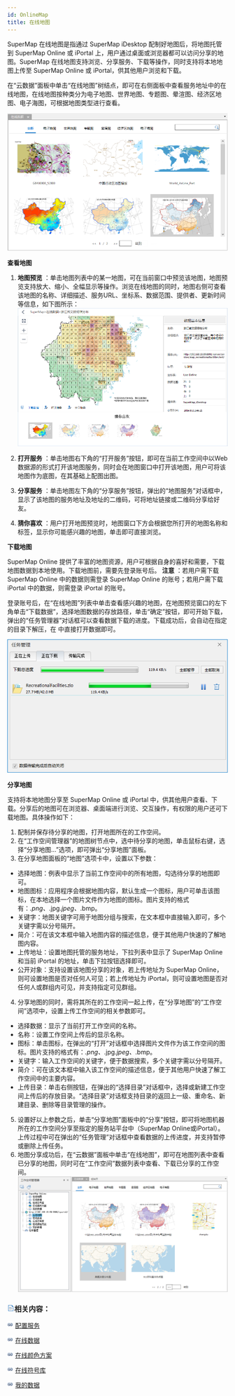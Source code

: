 ```yaml
---
id: OnlineMap
title: 在线地图
---
```

SuperMap 在线地图是指通过 SuperMap iDesktop 配制好地图后，将地图托管到 SuperMap Online 或 iPortal 上，用户通过桌面或浏览器都可以访问分享的地图。SuperMap 在线地图支持浏览、分享服务、下载等操作，同时支持将本地地图上传至 SuperMap Online 或 iPortal，供其他用户浏览和下载。

在“云数据”面板中单击“在线地图”树结点，即可在右侧面板中查看服务地址中的在线地图，在线地图按种类分为电子地图、世界地图、专题图、晕渲图、经济区地图、电子海图，可根据地图类型进行查看。

![](img/OnlineMap.png)  

**查看地图**

1. **地图预览** ：单击地图列表中的某一地图，可在当前窗口中预览该地图，地图预览支持放大、缩小、全幅显示等操作。浏览在线地图的同时，地图右侧可查看该地图的名称、详细描述、服务URL、坐标系、数据范围、提供者、更新时间等信息，如下图所示：   
 ![](img/PreviewMap.png)  

2. **打开服务** ：单击地图右下角的“打开服务”按钮，即可在当前工作空间中以Web数据源的形式打开该地图服务，同时会在地图窗口中打开该地图，用户可将该地图作为底图，在其基础上配图出图。
3. **分享服务** ：单击地图左下角的“分享服务”按钮，弹出的“地图服务”对话框中，显示了该地图的服务地址及地址的二维码，可将地址链接或二维码分享给好友。
4. **猜你喜欢** ：用户打开地图预览时，地图窗口下方会根据您所打开的地图名称和标签，显示你可能感兴趣的地图，单击即可直接浏览。

**下载地图**

SuperMap Online 提供了丰富的地图资源，用户可根据自身的喜好和需要，下载地图数据到本地使用。下载地图前，需要先登录账号后。 **注意**
：若用户需下载 SuperMap Online 中的数据则需登录 SuperMap Online 的账号；若用户需下载 iPortal 中的数据，则需登录
iPortal 的账号。

登录账号后，在“在线地图”列表中单击查看感兴趣的地图，在地图预览窗口的左下角单击“下载数据”，选择地图数据的存放路径，单击“确定”按钮，即可开始下载，弹出的“任务管理器”对话框可以查看数据下载的进度。下载成功后，会自动在指定的目录下解压，在
中直接打开数据即可。

![](img/Downloading.png)  


**分享地图**

支持将本地地图分享至 SuperMap Online 或 iPortal
中，供其他用户查看、下载。分享后的地图可在浏览器、桌面端进行浏览、交互操作，有权限的用户还可下载地图。具体操作如下：

1. 配制并保存待分享的地图，打开地图所在的工作空间。
2. 在“工作空间管理器”的地图树节点中，选中待分享的地图，单击鼠标右键，选择“分享地图...”选项，即可弹出“分享地图”面板。    
3. 在分享地图面板的“地图”选项卡中，设置以下参数： 
* 选择地图：例表中显示了当前工作空间中的所有地图，勾选待分享的地图即可。
* 地图图标：应用程序会根据地图内容，默认生成一个图标，用户可单击该图标，在本地选择一个图片文件作为地图的图标。图片支持的格式有：*.png、*.jpg.*jpeg、*.bmp。
* 关键字：地图关键字可用于地图分组与搜索，在文本框中直接输入即可，多个关键字需以分号隔开。
* 简介：可在该文本框中输入地图内容的描述信息，便于其他用户快速的了解地图内容。
* 上传地址：设置地图托管的服务地址，下拉列表中显示了 SuperMap Online 和当前 iPortal 的地址，单击下拉按钮选择即可。
* 公开对象：支持设置该地图分享的对象，若上传地址为 SuperMap Online，则可设置地图是否对任何人可见；若上传地址为 iPortal，则可设置地图是否对任何人或群组内可见，并支持指定可见群组。
4. 分享地图的同时，需将其所在的工作空间一起上传，在“分享地图”的“工作空间”选项中，设置上传工作空间的相关参数即可。
* 选择数据：显示了当前打开工作空间的名称。
* 名称：设置工作空间上传后的显示名称。
* 图标：单击图标，在弹出的“打开”对话框中选择图片文件作为该工作空间的图标。图片支持的格式有：*.png、*.jpg.*jpeg、*.bmp。
* 关键字：输入工作空间的关键字，便于数据搜索，多个关键字需以分号隔开。
* 简介：可在该文本框中输入该工作空间的描述信息，便于其他用户快速了解工作空间中的主要内容。
* 上传目录：单击右侧按钮，在弹出的“选择目录”对话框中，选择或新建工作空间上传后的存放目录。“选择目录”对话框支持目录的返回上一级、重命名、新建目录、删除等目录管理的操作。 
5. 设置好以上参数之后，单击“分享地图”面板中的“分享”按钮，即可将地图机器所在的工作空间分享至指定的服务站平台中（SuperMap Online或iPortal）。上传过程中可在弹出的“任务管理”对话框中查看数据的上传进度，并支持暂停或删除上传任务。 
6. 地图分享成功后，在“云数据”面板中单击“在线地图”，即可在地图列表中查看已分享的地图，同时可在“工作空间”数据列表中查看、下载已分享的工作空间。   
 ![](img/ShareMapResult.png)  


### ![](../img/read.gif)相关内容：

![](../img/smalltitle.png) [配置服务](ConfigureAddress.htm)

![](../img/smalltitle.png) [在线数据](OnlineData.htm)

![](../img/smalltitle.png) [在线颜色方案](OnlineColorSchemes.htm)

![](../img/smalltitle.png) [在线符号库](OnlineSymbol.htm)

![](../img/smalltitle.png) [我的数据](OnlineMyData.htm)


